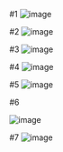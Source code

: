#1
![image](https://user-images.githubusercontent.com/64237760/143975121-9a1543cf-a71e-401c-a3ba-f23cf212f419.png)

#2
![image](https://user-images.githubusercontent.com/64237760/143975164-a73a00dc-1b07-4bc4-aa59-d40f7d88e68e.png)

#3
![image](https://user-images.githubusercontent.com/64237760/143974959-034ed006-15fa-47ec-aa78-3e5c4cb9a6f6.png)

#4
![image](https://user-images.githubusercontent.com/64237760/143974997-606f7d12-7602-47d3-91f0-c8e7801f0ced.png)

#5
![image](https://user-images.githubusercontent.com/64237760/143975043-336313f5-caca-488b-a364-e3e43f1f08f9.png)


#6

![image](https://user-images.githubusercontent.com/64237760/143965673-0b2e88f2-7105-4282-bf23-c1f8706d5653.png)

#7
![image](https://user-images.githubusercontent.com/64237760/143965984-868103fe-5633-4e09-9008-110565d87675.png)


